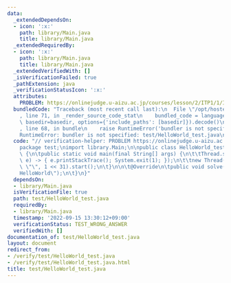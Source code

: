 ```yaml
---
data:
  _extendedDependsOn:
  - icon: ':x:'
    path: library/Main.java
    title: library/Main.java
  _extendedRequiredBy:
  - icon: ':x:'
    path: library/Main.java
    title: library/Main.java
  _extendedVerifiedWith: []
  _isVerificationFailed: true
  _pathExtension: java
  _verificationStatusIcon: ':x:'
  attributes:
    PROBLEM: https://onlinejudge.u-aizu.ac.jp/courses/lesson/2/ITP1/1/ITP1_1_A
  bundledCode: "Traceback (most recent call last):\n  File \"/opt/hostedtoolcache/Python/3.10.6/x64/lib/python3.10/site-packages/onlinejudge_verify/documentation/build.py\"\
    , line 71, in _render_source_code_stat\n    bundled_code = language.bundle(stat.path,\
    \ basedir=basedir, options={'include_paths': [basedir]}).decode()\n  File \"/opt/hostedtoolcache/Python/3.10.6/x64/lib/python3.10/site-packages/onlinejudge_verify/languages/user_defined.py\"\
    , line 68, in bundle\n    raise RuntimeError('bundler is not specified: {}'.format(str(path)))\n\
    RuntimeError: bundler is not specified: test/HelloWorld_test.java\n"
  code: "// verification-helper: PROBLEM https://onlinejudge.u-aizu.ac.jp/courses/lesson/2/ITP1/1/ITP1_1_A\n\
    package test;\nimport library.Main;\n\npublic class HelloWorld_test extends Main\
    \ {\n\tpublic static void main(final String[] args) {\n\t\tThread.setDefaultUncaughtExceptionHandler((t,\
    \ e) -> { e.printStackTrace(); System.exit(1); });\n\t\tnew Thread(null, new HelloWorld_test(),\
    \ \"\", 1 << 31).start();\n\t}\n\n\t@Override\n\tpublic void solve() {\n\t\tSystem.out.println(\"\
    HelloWorld\");\n\t}\n}"
  dependsOn:
  - library/Main.java
  isVerificationFile: true
  path: test/HelloWorld_test.java
  requiredBy:
  - library/Main.java
  timestamp: '2022-09-15 13:30:12+09:00'
  verificationStatus: TEST_WRONG_ANSWER
  verifiedWith: []
documentation_of: test/HelloWorld_test.java
layout: document
redirect_from:
- /verify/test/HelloWorld_test.java
- /verify/test/HelloWorld_test.java.html
title: test/HelloWorld_test.java
---
```

